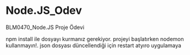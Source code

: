 # Node.JS_Odev
BLM0470_Node.JS Proje Ödevi

npm install ile dosyayı kurmanız gerekiyor.
projeyi başlatırken nodemon kullanmayın!. 
json dosyası düncellendiği için restart atyıro uygulamaya
